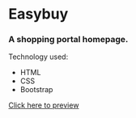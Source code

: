 # Easybuy
### A shopping portal homepage.

Technology used:

<ul>
    <li>HTML</li>
    <li>CSS</li>
    <li>Bootstrap</li>
</ul>

<a href="https://jabed-kaium.github.io/Easybuy/" target="_blank">Click here to preview</a>
